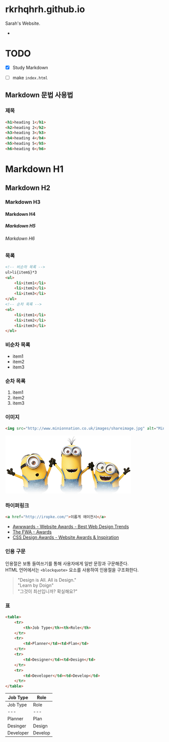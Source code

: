 # rkrhqhrh.github.io
Sarah's Website.

-

# TODO

- [x] Study Markdown
- [ ] make `index.html`


## Markdown 문법 사용법

### 제목

```html
<h1>heading 1</h1>
<h2>heading 2</h2>
<h3>heading 3</h3>
<h4>heading 4</h4>
<h5>heading 5</h5>
<h6>heading 6</h6>
```

# Markdown H1
## Markdown H2
### Markdown H3
#### Markdown H4
##### Markdown H5
###### Markdown H6

### 목록

```html
<!-- 비순차 목록 -->
ul>li{item$}*3
<ul>
	<li>item1</li>
	<li>item2</li>
	<li>item3</li>
</ul>
<!-- 순차 목록 -->
<ol>
	<li>item1</li>
	<li>item2</li>
	<li>item3</li>
</ol>
```

### 비순차 목록

- item1
- item2
- item3

### 순차 목록

1. item1
1. item2
1. item3

### 이미지

```html
<img src="http://www.minionnation.co.uk/images/shareimage.jpg" alt="Minions">
```

<!-- <img src="http://www.minionnation.co.uk/images/shareimage.jpg" alt="Minions" width="600" height="315"> -->

![Minions](Assets/ghost-minions.png "Ghost Minions")

### 하이퍼링크

```html
<a href="http://iropke.com/">이롭게 에이전시</a>
```

- [Awwwards - Website Awards - Best Web Design Trends](http://www.awwwards.com/)
- [The FWA - Awards](https://thefwa.com/)
- [CSS Design Awards - Website Awards & Inspiration](http://www.cssdesignawards.com/)

### 인용 구문

인용절은 보통 들여쓰기를 통해 사용자에게 일반 문장과 구문해준다.<br>
HTML 언어에서는 `<blockquote>` 요소를 사용하여 인용절을 구조화한다.

> "Design is All. All is Design."<br>
> "Learn by Doign"<br>
> "그것이 최선입니까? 확실해요?"

### 표

```html
<table>
	<tr>
		<th>Job Type</th><th>Role</th>
	</tr>
	<tr>
		<td>Planner</td><td>Plan</td>
	</tr>
	<tr>
		<td>Designer</td><td>Design</td>
	</tr>
	<tr>
		<td>Developer</td><td>Develop</td>
	</tr>
</table>
```

Job Type | Role
---|---
Job Type | Role
---|---
Planner | Plan
Desinger | Design
Developer | Develop